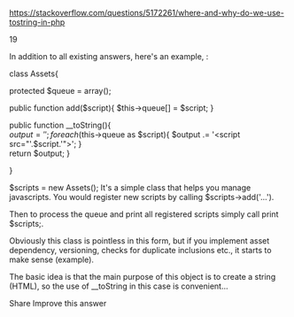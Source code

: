 https://stackoverflow.com/questions/5172261/where-and-why-do-we-use-tostring-in-php

19

In addition to all existing answers, here's an example, :

class Assets{

  protected 
    $queue = array();

  public function add($script){
    $this->queue[] = $script;
  }

  public function __toString(){    
    $output = '';    
    foreach($this->queue as $script){
      $output .= '<script src="'.$script.'"></script>';
    }    
    return $output;
  }

}


$scripts = new Assets();
It's a simple class that helps you manage javascripts. You would register new scripts by calling $scripts->add('...').

Then to process the queue and print all registered scripts simply call print $scripts;.

Obviously this class is pointless in this form, but if you implement asset dependency, versioning, checks for duplicate inclusions etc., it starts to make sense (example).

The basic idea is that the main purpose of this object is to create a string (HTML), so the use of __toString in this case is convenient...

Share
Improve this answer
